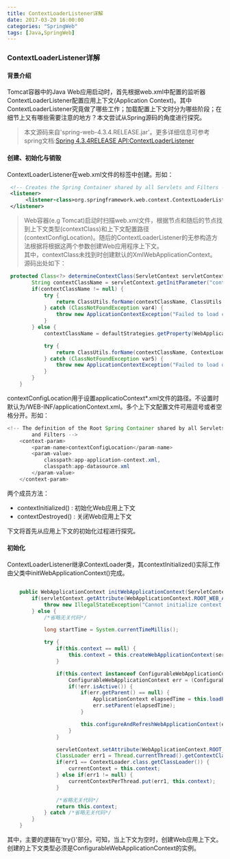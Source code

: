 ```yaml
---
title: ContextLoaderListener详解
date: 2017-03-20 16:00:00
categories: "SpringWeb"
tags: [Java,SpringWeb]
---
```


### ContextLoaderListener详解
#### 背景介绍 
Tomcat容器中的Java Web应用启动时，首先根据web.xml中配置的监听器ContextLoaderListener配置应用上下文(Application Context)。其中ContextLoaderListener究竟做了哪些工作；加载配置上下文时分为哪些阶段；在细节上又有哪些需要注意的地方？本文尝试从Spring源码的角度进行探究。
> 本文源码来自'spring-web-4.3.4.RELEASE.jar'。更多详细信息可参考spring文档:[Spring 4.3.4RELEASE API:ContextLoaderListener](https://docs.spring.io/spring/docs/4.3.4.RELEASE/javadoc-api/org/springframework/web/context/ContextLoaderListener.html)

#### 创建、初始化与销毁
ContextLoaderListener在web.xml文件的<listener>标签中创建。形如：
```xml
 <!-- Creates the Spring Container shared by all Servlets and Filters -->
 <listener>
      <listener-class>org.springframework.web.context.ContextLoaderListener</listener-class>
 </listener>
```
> Web容器(e.g Tomcat)启动时扫描web.xml文件，根据<listener>节点和随后的<context-params>节点找到上下文类型(contextClass)和上下文配置路径(contextConfigLocation)。随后的ContextLoaderListener的无参构造方法根据将根据这两个参数创建Web应用程序上下文。<br>其中，contextClass未找到时创建默认的XmlWebApplicationContext。<br>源码出处如下：
```java
 protected Class<?> determineContextClass(ServletContext servletContext) {
        String contextClassName = servletContext.getInitParameter("contextClass");
        if(contextClassName != null) {
            try {
                return ClassUtils.forName(contextClassName, ClassUtils.getDefaultClassLoader());
            } catch (ClassNotFoundException var4) {
                throw new ApplicationContextException("Failed to load custom context class [" + contextClassName + "]", var4);
            }
        } else {
            contextClassName = defaultStrategies.getProperty(WebApplicationContext.class.getName());

            try {
                return ClassUtils.forName(contextClassName, ContextLoader.class.getClassLoader());
            } catch (ClassNotFoundException var5) {
                throw new ApplicationContextException("Failed to load default context class [" + contextClassName + "]", var5);
            }
        }
    }
```
contextConfigLocation用于设置applicatioContext*.xml文件的路径。不设置时默认为/WEB-INF/applicationContext.xml。多个上下文配置文件可用逗号或者空格分开。形如：
```java
<!-- The definition of the Root Spring Container shared by all Servlets
        and Filters -->
    <context-param>
        <param-name>contextConfigLocation</param-name>
        <param-value>
            classpath:app-application-context.xml,
            classpath:app-datasource.xml
        </param-value>
    </context-param>
```


两个成员方法：
- contextInitialized() : 初始化Web应用上下文
- contextDestroyed() : 关闭Web应用上下文

下文将首先从应用上下文的初始化过程进行探究。

#### 初始化
ContextLoaderListener继承ContextLoader类，其contextInitialized()实际工作由父类中initWebApplicationContext()完成。

```java

    public WebApplicationContext initWebApplicationContext(ServletContext servletContext) {
        if(servletContext.getAttribute(WebApplicationContext.ROOT_WEB_APPLICATION_CONTEXT_ATTRIBUTE) != null) {
            throw new IllegalStateException("Cannot initialize context because there is already a root application context present - check whether you have multiple ContextLoader* definitions in your web.xml!");
        } else {
            /*省略无关代码*/

            long startTime = System.currentTimeMillis();

            try {
                if(this.context == null) {
                    this.context = this.createWebApplicationContext(servletContext);
                }

                if(this.context instanceof ConfigurableWebApplicationContext) {
                    ConfigurableWebApplicationContext err = (ConfigurableWebApplicationContext)this.context;
                    if(!err.isActive()) {
                        if(err.getParent() == null) {
                            ApplicationContext elapsedTime = this.loadParentContext(servletContext);
                            err.setParent(elapsedTime);
                        }

                        this.configureAndRefreshWebApplicationContext(err, servletContext);
                    }
                }

                servletContext.setAttribute(WebApplicationContext.ROOT_WEB_APPLICATION_CONTEXT_ATTRIBUTE, this.context);
                ClassLoader err1 = Thread.currentThread().getContextClassLoader();
                if(err1 == ContextLoader.class.getClassLoader()) {
                    currentContext = this.context;
                } else if(err1 != null) {
                    currentContextPerThread.put(err1, this.context);
                }

				/*省略无关代码*/
                return this.context;
            } catch /*省略无关代码*/
        }
    }
```
其中，主要的逻辑在'try{}'部分。可知，当上下文为空时，创建Web应用上下文。创建的上下文类型必须是ConfigurableWebApplicationContext的实例。